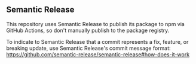 ## Semantic Release

This repository uses Semantic Release to publish its package to npm via GitHub Actions, so don't manually publish to the package registry.

To indicate to Semantic Release that a commit represents a fix, feature, or breaking update, use Semantic Release's commit message format: https://github.com/semantic-release/semantic-release#how-does-it-work

